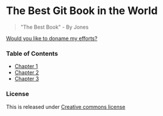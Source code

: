 # The Best Git Book in the World

>"The Best Book" - By Jones

[Would you like to doname my efforts?](https://paypal.me/Shree1108)
### Table of Contents
* [Chapter 1](Chapter1)
* [Chapter 2](Chapter2)
* [Chapter 3](Chapter3)
### License
This is released under [Creative commons license](https://)

